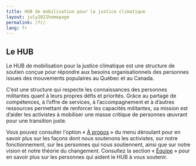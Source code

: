 ```yaml
---
title: HUB de mobilisation pour la justice climatique
layout: july2021homepage
permalink: /fr/
lang: fr
---
```

## Le HUB

Le HUB de mobilisation pour la justice climatique est une structure de soutien conçue pour répondre aux besoins organisationnels des personnes issues des mouvements populaires au Québec et au Canada.

C’est une structure qui respecte les connaissances des personnes militantes quant à leurs propres défis et priorités. Grâce au partage de compétences, à l’offre de services, à l’accompagnement et à d’autres ressources permettant de renforcer les capacités militantes, sa mission est d’aider les activistes à mobiliser une masse critique de personnes œuvrant pour une transition juste.

Vous pouvez consulter l'option « [À propos](/fr/a-propos/) » du menu déroulant pour en savoir plus sur les façons dont nous soutenons les activistes, sur notre fonctionnement, sur les personnes qui nous soutiennent, ainsi que sur notre vision et notre théorie du changement. Consultez la section « [Équipe](/fr/equipe/) » pour en savoir plus sur les personnes qui aident le HUB à vous soutenir.
